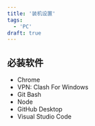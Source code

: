 ```yaml
---
title: '装机设置'
tags:
  - 'PC'
draft: true
---
```


## 必装软件

- Chrome
- VPN: Clash For Windows
- Git Bash
- Node
- GitHub Desktop
- Visual Studio Code
